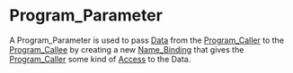 # Program_Parameter

A Program_Parameter is used to pass [Data](60001.md) from the [Program_Caller](250000010.md) to the [Program_Callee](250000011.md) by creating a new [Name_Binding](60050.md) that gives the [Program_Caller](250000010.md) some kind of [Access](60049.md) to the Data.